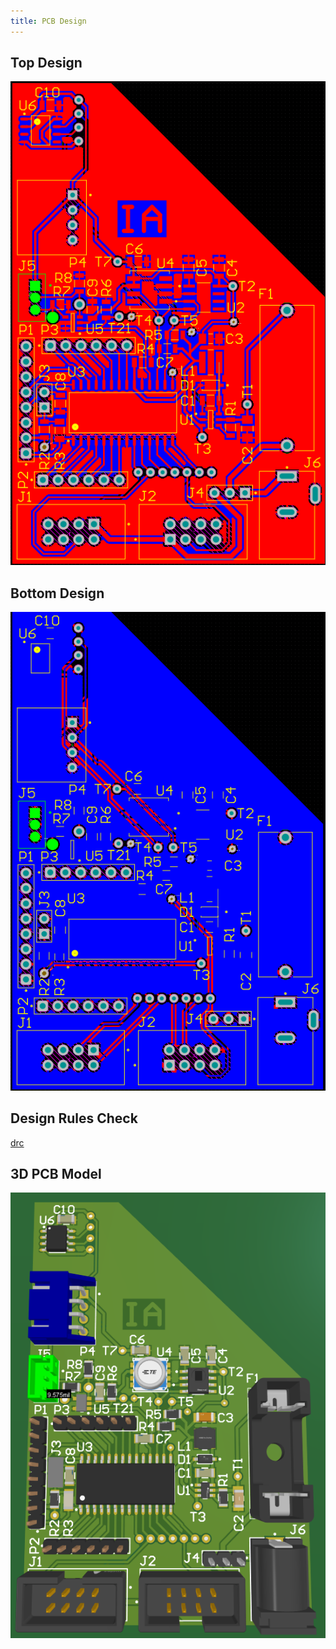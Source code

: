 ```yaml
---
title: PCB Design
---
```


## Top Design

![top](./assets/images/top.png)

## Bottom Design

![bot](./assets/images/bot.png)

## Design Rules Check

[drc](./assets/source_docs/Design%20Rule%20Check%20-%20Sensor_Suite.html)

## 3D PCB Model

![3D](./assets/images/render.png)
